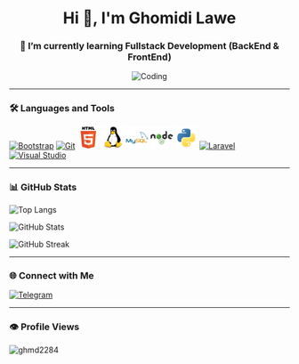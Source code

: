 <h1 align="center">Hi 👋, I'm Ghomidi Lawe</h1>
<h3 align="center">🌱 I’m currently learning Fullstack Development (BackEnd & FrontEnd)</h3>

<p align="center">
  <img src="https://cdn.dribbble.com/users/1162077/screenshots/3848914/programmer.gif" width="300" alt="Coding" />
</p>

---

### 🛠️ Languages and Tools
<p align="left">
  <a href="https://getbootstrap.com" target="_blank"><img src="https://upload.wikimedia.org/wikipedia/commons/thumb/b/b2/Bootstrap_logo.svg/2560px-Bootstrap_logo.svg.png" alt="Bootstrap" width="40"/></a>
  <a href="https://git-scm.com/" target="_blank"><img src="https://www.vectorlogo.zone/logos/git-scm/git-scm-icon.svg" alt="Git" width="40"/></a>
  <a href="https://www.w3.org/html/" target="_blank"><img src="https://raw.githubusercontent.com/devicons/devicon/master/icons/html5/html5-original-wordmark.svg" alt="HTML" width="40"/></a>
  <a href="https://www.linux.org/" target="_blank"><img src="https://raw.githubusercontent.com/devicons/devicon/master/icons/linux/linux-original.svg" alt="Linux" width="40"/></a>
  <a href="https://www.mysql.com/" target="_blank"><img src="https://raw.githubusercontent.com/devicons/devicon/master/icons/mysql/mysql-original-wordmark.svg" alt="MySQL" width="40"/></a>
  <a href="https://nodejs.org" target="_blank"><img src="https://raw.githubusercontent.com/devicons/devicon/master/icons/nodejs/nodejs-original-wordmark.svg" alt="Node.js" width="40"/></a>
  <a href="https://www.python.org" target="_blank"><img src="https://raw.githubusercontent.com/devicons/devicon/master/icons/python/python-original.svg" alt="Python" width="40"/></a>
  <a href="https://laravel.com" target="_blank"><img src="https://laravel.com/img/logomark.min.svg" alt="Laravel" width="40"/></a>
  <a href="https://visualstudio.microsoft.com/" target="_blank"><img src="https://1000logos.net/wp-content/uploads/2023/04/Visual-Studio-logo.png" alt="Visual Studio" width="40"/></a>
</p>

---

### 📊 GitHub Stats

<p align="left">
  <img src="https://github-readme-stats.vercel.app/api/top-langs/?username=ghmd2284&layout=compact&theme=tokyonight" alt="Top Langs"/>
</p>

<p align="left">
  <img src="https://github-readme-stats.vercel.app/api?username=ghmd2284&show_icons=true&theme=tokyonight" alt="GitHub Stats"/>
</p>

<p align="left">
  <img src="https://github-readme-streak-stats.herokuapp.com/?user=ghmd2284&theme=tokyonight" alt="GitHub Streak"/>
</p>

---

### 🌐 Connect with Me
<p align="left">
  <a href="https://t.me/ghomidi_22" target="_blank"><img src="https://upload.wikimedia.org/wikipedia/commons/8/82/Telegram_logo.svg" alt="Telegram" width="40"/></a>
</p>

---

### 👁️ Profile Views
<p align="left">
  <img src="https://komarev.com/ghpvc/?username=ghmd2284&label=Profile%20views&color=0e75b6&style=flat" alt="ghmd2284" />
</p>

